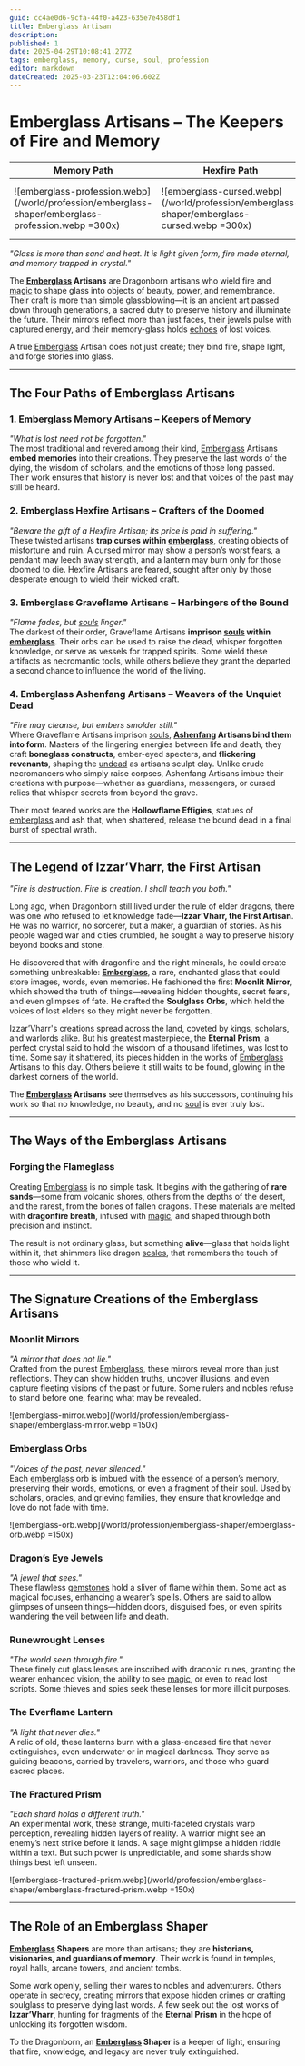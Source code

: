 ```yaml
---
guid: cc4ae0d6-9cfa-44f0-a423-635e7e458df1
title: Emberglass Artisan
description: 
published: 1
date: 2025-04-29T10:08:41.277Z
tags: emberglass, memory, curse, soul, profession
editor: markdown
dateCreated: 2025-03-23T12:04:06.602Z
---
```


# Emberglass Artisans – The Keepers of Fire and Memory

| Memory Path | Hexfire Path | Graveflame Path | [Ashenfang](/structure/society/clan/ashenfang.md) Path|
| --- | --- | --- | --- | 
| ![emberglass-profession.webp](/world/profession/emberglass-shaper/emberglass-profession.webp =300x) | ![emberglass-cursed.webp](/world/profession/emberglass-shaper/emberglass-cursed.webp =300x) | ![emberglass-necromancer.webp](/world/profession/emberglass-shaper/emberglass-necromancer.webp =300x) | ![emberglass-undead.webp](/world/profession/emberglass-shaper/emberglass-undead.webp =300x) |

*"Glass is more than sand and heat. It is light given form, fire made eternal, and memory trapped in crystal."*

The **[Emberglass](/raw/20250501/emberglass/emberglass.md) Artisans** are Dragonborn artisans who wield fire and [magic](/structure/mechanic/magic.md) to shape glass into objects of beauty, power, and remembrance. Their craft is more than simple glassblowing—it is an ancient art passed down through generations, a sacred duty to preserve history and illuminate the future. Their mirrors reflect more than just faces, their jewels pulse with captured energy, and their memory-glass holds [echoes](/raw/20250501/soul/echoes.md) of lost voices.

A true [Emberglass](/raw/20250501/emberglass/emberglass.md) Artisan does not just create; they bind fire, shape light, and forge stories into glass.

---

## The Four Paths of Emberglass Artisans

### **1. Emberglass Memory Artisans – Keepers of Memory**  
*"What is lost need not be forgotten."*  
The most traditional and revered among their kind, [Emberglass](/raw/20250501/emberglass/emberglass.md) Artisans **embed memories** into their creations. They preserve the last words of the dying, the wisdom of scholars, and the emotions of those long passed. Their work ensures that history is never lost and that voices of the past may still be heard.

### **2. Emberglass Hexfire Artisans – Crafters of the Doomed**  
*"Beware the gift of a Hexfire Artisan; its price is paid in suffering."*  
These twisted artisans **trap curses within [emberglass](/raw/20250501/emberglass/emberglass.md)**, creating objects of misfortune and ruin. A cursed mirror may show a person’s worst fears, a pendant may leech away strength, and a lantern may burn only for those doomed to die. Hexfire Artisans are feared, sought after only by those desperate enough to wield their wicked craft.

### **3. Emberglass Graveflame Artisans – Harbingers of the Bound**  
*"Flame fades, but [souls](/raw/20250501/soul/soul.md) linger."*  
The darkest of their order, Graveflame Artisans **imprison [souls](/raw/20250501/soul/soul.md) within [emberglass](/raw/20250501/emberglass/emberglass.md)**. Their orbs can be used to raise the dead, whisper forgotten knowledge, or serve as vessels for trapped spirits. Some wield these artifacts as necromantic tools, while others believe they grant the departed a second chance to influence the world of the living.

### **4. Emberglass Ashenfang Artisans – Weavers of the Unquiet Dead**  
*"Fire may cleanse, but embers smolder still."*  
Where Graveflame Artisans imprison [souls](/raw/20250501/soul/soul.md), **[Ashenfang](/structure/society/clan/ashenfang.md) Artisans bind them into form**. Masters of the lingering energies between life and death, they craft **boneglass constructs**, ember-eyed specters, and **flickering revenants**, shaping the [undead](/raw/20250501/undead/undead.md) as artisans sculpt clay. Unlike crude necromancers who simply raise corpses, Ashenfang Artisans imbue their creations with purpose—whether as guardians, messengers, or cursed relics that whisper secrets from beyond the grave.

Their most feared works are the **Hollowflame Effigies**, statues of [emberglass](/raw/20250501/emberglass/emberglass.md) and ash that, when shattered, release the bound dead in a final burst of spectral wrath.


---

## The Legend of Izzar’Vharr, the First Artisan

*"Fire is destruction. Fire is creation. I shall teach you both."*

Long ago, when Dragonborn still lived under the rule of elder dragons, there was one who refused to let knowledge fade—**Izzar’Vharr, the First Artisan**. He was no warrior, no sorcerer, but a maker, a guardian of stories. As his people waged war and cities crumbled, he sought a way to preserve history beyond books and stone.

He discovered that with dragonfire and the right minerals, he could create something unbreakable: **[Emberglass](/raw/20250501/emberglass/emberglass.md)**, a rare, enchanted glass that could store images, words, even memories. He fashioned the first **Moonlit Mirror**, which showed the truth of things—revealing hidden thoughts, secret fears, and even glimpses of fate. He crafted the **Soulglass Orbs**, which held the voices of lost elders so they might never be forgotten.

Izzar’Vharr's creations spread across the land, coveted by kings, scholars, and warlords alike. But his greatest masterpiece, the **Eternal Prism**, a perfect crystal said to hold the wisdom of a thousand lifetimes, was lost to time. Some say it shattered, its pieces hidden in the works of [Emberglass](/raw/20250501/emberglass/emberglass.md) Artisans to this day. Others believe it still waits to be found, glowing in the darkest corners of the world.

The **[Emberglass](/raw/20250501/emberglass/emberglass.md) Artisans** see themselves as his successors, continuing his work so that no knowledge, no beauty, and no [soul](/raw/20250501/soul/soul.md) is ever truly lost.

---

## The Ways of the Emberglass Artisans

### Forging the Flameglass
Creating [Emberglass](/raw/20250501/emberglass/emberglass.md) is no simple task. It begins with the gathering of **rare sands**—some from volcanic shores, others from the depths of the desert, and the rarest, from the bones of fallen dragons. These materials are melted with **dragonfire breath**, infused with [magic](/structure/mechanic/magic.md), and shaped through both precision and instinct.

The result is not ordinary glass, but something **alive**—glass that holds light within it, that shimmers like dragon [scales](/geography/landmark/scale.md), that remembers the touch of those who wield it.

---

## The Signature Creations of the Emberglass Artisans

### **Moonlit Mirrors**  
*"A mirror that does not lie."*  
Crafted from the purest [Emberglass](/raw/20250501/emberglass/emberglass.md), these mirrors reveal more than just reflections. They can show hidden truths, uncover illusions, and even capture fleeting visions of the past or future. Some rulers and nobles refuse to stand before one, fearing what may be revealed.

![emberglass-mirror.webp](/world/profession/emberglass-shaper/emberglass-mirror.webp =150x)

### **Emberglass Orbs**  
*"Voices of the past, never silenced."*  
Each [emberglass](/raw/20250501/emberglass/emberglass.md) orb is imbued with the essence of a person’s memory, preserving their words, emotions, or even a fragment of their [soul](/raw/20250501/soul/soul.md). Used by scholars, oracles, and grieving families, they ensure that knowledge and love do not fade with time.

![emberglass-orb.webp](/world/profession/emberglass-shaper/emberglass-orb.webp =150x)

### **Dragon’s Eye Jewels**  
*"A jewel that sees."*  
These flawless [gemstones](/raw/20250504/gem/gemstones.md) hold a sliver of flame within them. Some act as magical focuses, enhancing a wearer’s spells. Others are said to allow glimpses of unseen things—hidden doors, disguised foes, or even spirits wandering the veil between life and death.

### **Runewrought Lenses**  
*"The world seen through fire."*  
These finely cut glass lenses are inscribed with draconic runes, granting the wearer enhanced vision, the ability to see [magic](/structure/mechanic/magic.md), or even to read lost scripts. Some thieves and spies seek these lenses for more illicit purposes.

### **The Everflame Lantern**  
*"A light that never dies."*  
A relic of old, these lanterns burn with a glass-encased fire that never extinguishes, even underwater or in magical darkness. They serve as guiding beacons, carried by travelers, warriors, and those who guard sacred places.

### **The Fractured Prism**  
*"Each shard holds a different truth."*  
An experimental work, these strange, multi-faceted crystals warp perception, revealing hidden layers of reality. A warrior might see an enemy’s next strike before it lands. A sage might glimpse a hidden riddle within a text. But such power is unpredictable, and some shards show things best left unseen.

![emberglass-fractured-prism.webp](/world/profession/emberglass-shaper/emberglass-fractured-prism.webp =150x)

---

## The Role of an Emberglass Shaper
**[Emberglass](/raw/20250501/emberglass/emberglass.md) Shapers** are more than artisans; they are **historians, visionaries, and guardians of memory**. Their work is found in temples, royal halls, arcane towers, and ancient tombs.

Some work openly, selling their wares to nobles and adventurers. Others operate in secrecy, creating mirrors that expose hidden crimes or crafting soulglass to preserve dying last words. A few seek out the lost works of **Izzar’Vharr**, hunting for fragments of the **Eternal Prism** in the hope of unlocking its forgotten wisdom.

To the Dragonborn, an **[Emberglass](/raw/20250501/emberglass/emberglass.md) Shaper** is a keeper of light, ensuring that fire, knowledge, and legacy are never truly extinguished.
